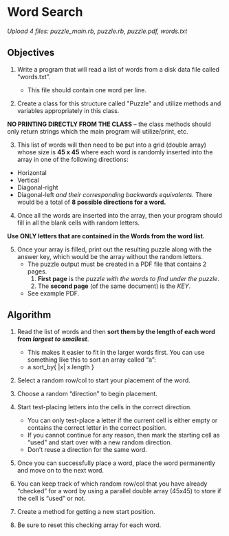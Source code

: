 ﻿# Word Search
*Upload 4 files:  puzzle_main.rb, puzzle.rb, puzzle.pdf, words.txt*
## Objectives
1. Write a program that will read a list of words from a disk data file called “words.txt”.
    * This file should contain one word per line.

2. Create a class for this structure called "Puzzle" and utilize methods and variables appropriately in this class.

**NO PRINTING DIRECTLY FROM THE CLASS** – the class methods should only return strings which the main program will utilize/print, etc.

3. This list of words will then need to be put into a grid (double array) whose size is **45 x 45** where each word is randomly
inserted into the array in one of the following directions:
* Horizontal
* Vertical
* Diagonal-right
* Diagonal-left
*and their corresponding backwards equivalents.*  There would be a total of **8 possible directions for a word.**

4. Once all the words are inserted into the array, then your program should fill in all the blank cells with random letters.

**Use ONLY letters that are contained in the Words from the word list.**

5. Once your array is filled, print out the resulting puzzle along with the answer key,
which would be the array without the random letters.
    * The puzzle output must be created in a PDF file that contains 2 pages.
        1. **First page** is the *puzzle with the words to find under the puzzle*.
        2. The **second page** (of the same document) is the *KEY*.
    * See example PDF.

## Algorithm

1. Read the list of words and then **sort them by the length of each word from *largest to smallest***.
    * This makes it easier to fit in the larger words first.  You can use something like this to sort an array called “a”: 
    * a.sort_by{ |x| x.length }
2. Select a random row/col to start your placement of the word. 
3. Choose a random “direction” to begin placement.
4. Start test-placing letters into the cells in the correct direction.
    * You can only test-place a letter if the current cell is either empty or contains the correct letter in the correct position.
    * If you cannot continue for any reason, then mark the starting cell as “used” and start over with a new random direction.
    * Don’t reuse a direction for the same word.

5. Once you can successfully place a word, place the word permanently and move on to the next word.

6. You can keep track of which random row/col that you have already “checked” for a word by using a parallel
double array (45x45) to store if the cell is “used” or not.
7. Create a method for getting a new start position.
8. Be sure to reset this checking array for each word.